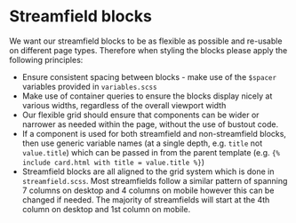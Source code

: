 # Streamfield blocks

We want our streamfield blocks to be as flexible as possible and re-usable on different page types. Therefore when styling the blocks please apply the following principles:

- Ensure consistent spacing between blocks - make use of the `$spacer` variables provided in `variables.scss`
- Make use of container queries to ensure the blocks display nicely at various widths, regardless of the overall viewport width
- Our flexible grid should ensure that components can be wider or narrower as needed within the page, without the use of bustout code.
- If a component is used for both streamfield and non-streamfield blocks, then use generic variable names (at a single depth, e.g. `title` not `value.title`) which can be passed in from the parent template (e.g. `{% include card.html with title = value.title %}`)
- Streamfield blocks are all aligned to the grid system which is done in `streamfield.scss`. Most streamfields follow a similar pattern of spanning 7 columns on desktop and 4 columns on mobile however this can be changed if needed. The majority of streamfields will start at the 4th column on desktop and 1st column on mobile.
